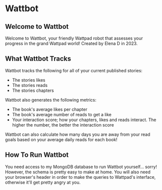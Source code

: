 # Wattbot
## Welcome to Wattbot
Welcome to Wattbot, your friendly Wattpad robot that assesses your progress in the grand Wattpad world! 
Created by Elena D in 2023.

## What Wattbot Tracks
Wattbot tracks the following for all of your current published stories:

* The stories likes
* The stories reads
* The stories chapters

Wattbot also generates the following metrics:

* The book's average likes per chapter
* The book's average number of reads to get a like
* Your interaction score; how your chapters, likes and reads interact. The higher the number, the better the interaction score

Wattbot can also calculate how many days you are away from your read goals based on your average daily reads for each book!

## How To Run Wattbot
You need access to my MongoDB database to run Wattbot yourself... sorry! However, the schema is pretty easy to make at home. You will also need your browser's header in order to make the queries to Wattpad's interface, otherwise it'll get pretty angry at you. 
